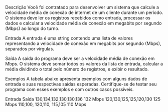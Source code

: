 Descrição
Você foi contratado para desenvolver um sistema que calcule a velocidade média de conexão de internet de um cliente durante um período. O sistema deve ler os registros recebidos como entrada, processar os dados e calcular a velocidade média de conexão em megabits por segundo (Mbps) ao longo do turno.

Entrada
A entrada é uma string contendo uma lista de valores representando a velocidade de conexão em megabits por segundo (Mbps), separados por vírgulas.

Saída
A saída do programa deve ser a velocidade média de conexão em Mbps. O sistema deve somar todos os valores da lista de entrada, calcular a média dividindo o total pelo número de registros, e exibir o resultado.

Exemplos
A tabela abaixo apresenta exemplos com alguns dados de entrada e suas respectivas saídas esperadas. Certifique-se de testar seu programa com esses exemplos e com outros casos possíveis.

Entrada	Saída
130,134,132,130,130,136	132 Mbps
120,130,125,125,120,130	125 Mbps
110,100, 120,110, 115,105	110 Mbps